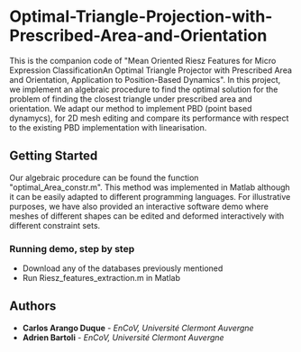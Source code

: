 # Optimal-Triangle-Projection-with-Prescribed-Area-and-Orientation
This is the companion code of "Mean Oriented Riesz Features for Micro Expression ClassificationAn Optimal Triangle Projector with Prescribed Area and Orientation,
Application to Position-Based Dynamics". In this project, we implement an algebraic procedure to find the optimal solution for the problem of finding the closest triangle under prescribed area and orientation. We adapt our method to implement PBD (point based dynamycs), for 2D mesh editing and compare its performance with respect to the existing PBD implementation with linearisation.

## Getting Started
Our algebraic procedure can be found the function "optimal_Area_constr.m". This method was implemented in Matlab although it can be easily adapted to different programming languages.  For illustrative purposes, we have also provided an interactive software demo where meshes of different shapes can be edited and deformed interactively with different constraint sets.

### Running demo, step by step
- Download any of the databases previously mentioned
- Run Riesz_features_extraction.m in Matlab


## Authors
- __Carlos Arango Duque__ - *EnCoV, Université Clermont Auvergne*
- **Adrien Bartoli** - *EnCoV, Université Clermont Auvergne*
